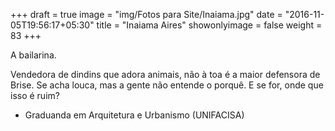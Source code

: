 +++
draft = true
image = "img/Fotos para Site/Inaiama.jpg"
date = "2016-11-05T19:56:17+05:30"
title = "Inaiama Aires"
showonlyimage = false
weight = 83
+++

A bailarina.
<!--more-->

Vendedora de dindins que adora animais, não à toa é a maior defensora de Brise. Se acha louca, mas a gente não entende o  porquê. E se for, onde que isso é ruim?

* Graduanda em Arquitetura e Urbanismo (UNIFACISA)
